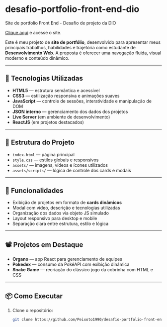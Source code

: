 # desafio-portfolio-front-end-dio
Site de portfolio Front End - Desafio de projeto da DIO

[Clique aqui](https://peixoto1990.github.io/desafio-portfolio-front-end-dio/) e acesse o site.

Este é meu projeto de **site de portfólio**, desenvolvido para apresentar meus principais trabalhos, habilidades e trajetória como estudante de **Desenvolvimento Web**. A proposta é oferecer uma navegação fluida, visual moderno e conteúdo dinâmico.

---

## 🚀 Tecnologias Utilizadas

- **HTML5** — estrutura semântica e acessível
- **CSS3** — estilização responsiva e animações suaves
- **JavaScript** — controle de sessões, interatividade e manipulação de DOM
- **JSON interno** — gerenciamento dos dados dos projetos
- **Live Server** (em ambiente de desenvolvimento)
- **ReactJS** (em projetos destacados)

---

## 📁 Estrutura do Projeto

- `index.html` — página principal
- `style.css` — estilos globais e responsivos
- `assets/` — imagens, vídeos e ícones utilizados
- `assets/scripts/` — lógica de controle dos cards e modais

---

## 🧩 Funcionalidades

- Exibição de projetos em formato de **cards dinâmicos**
- Modal com vídeo, descrição e tecnologias utilizadas
- Organização dos dados via objeto JS simulado
- Layout responsivo para desktop e mobile
- Separação clara entre estrutura, estilo e lógica

---

## 📽️ Projetos em Destaque

- **Organo** — app React para gerenciamento de equipes
- **Pokedex** — consumo da PokéAPI com exibição dinâmica
- **Snake Game** — recriação do clássico jogo da cobrinha com HTML e CSS

---

## 📦 Como Executar

1. Clone o repositório:
   ```bash
   git clone https://github.com/Peixoto1990/desafio-portfolio-front-end-dio.git